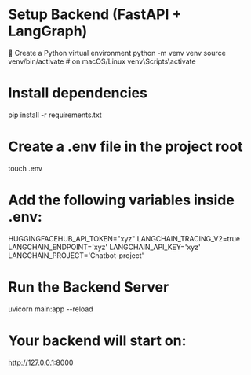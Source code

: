 # Setup Backend (FastAPI + LangGraph)
🧩 Create a Python virtual environment
python -m venv venv
source venv/bin/activate   # on macOS/Linux
venv\Scripts\activate 

# Install dependencies
pip install -r requirements.txt

# Create a .env file in the project root
touch .env

# Add the following variables inside .env:

HUGGINGFACEHUB_API_TOKEN="xyz"
LANGCHAIN_TRACING_V2=true
LANGCHAIN_ENDPOINT='xyz'
LANGCHAIN_API_KEY='xyz'
LANGCHAIN_PROJECT='Chatbot-project'

# Run the Backend Server

uvicorn main:app --reload

# Your backend will start on:

http://127.0.0.1:8000
